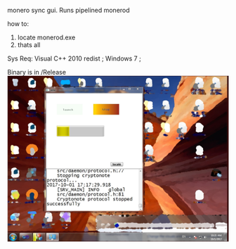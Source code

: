 monero sync gui. Runs pipelined monerod 

how to: 
1. locate monerod.exe  
2. thats all

Sys Req: 
Visual C++ 2010 redist ;
Windows 7 ;   

Binary is in   /Release
![Screen1](/screens/Untitled.jpg)